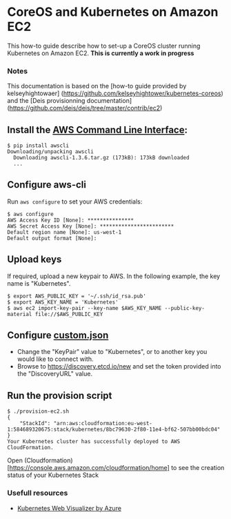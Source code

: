 CoreOS and Kubernetes on Amazon EC2
=====================

This how-to guide describe how to set-up a CoreOS cluster running Kubernetes on Amazon EC2.
**This is currently a work in progress**

### Notes
This documentation is based on the [how-to guide provided by kelseyhightowaer] (https://github.com/kelseyhightower/kubernetes-coreos) and the [Deis provisionning documentation] (https://github.com/deis/deis/tree/master/contrib/ec2)

## Install the [AWS Command Line Interface](https://github.com/aws/aws-cli):
```console
$ pip install awscli
Downloading/unpacking awscli
  Downloading awscli-1.3.6.tar.gz (173kB): 173kB downloaded
  ...
```

## Configure aws-cli
Run `aws configure` to set your AWS credentials:
```console
$ aws configure
AWS Access Key ID [None]: ***************
AWS Secret Access Key [None]: ************************
Default region name [None]: us-west-1
Default output format [None]:
```

## Upload keys
If required, upload a new keypair to AWS. In the following example, the key name is "Kubernetes".
```console
$ export AWS_PUBLIC_KEY = '~/.ssh/id_rsa.pub'
$ export AWS_KEY_NAME = 'Kubernetes'
$ aws ec2 import-key-pair --key-name $AWS_KEY_NAME --public-key-material file://$AWS_PUBLIC_KEY
```

## Configure [custom.json](custom.json)
- Change the "KeyPair" value to "Kubernetes", or to another key you would like to connect with.
- Browse to https://discovery.etcd.io/new and set the token provided into the "DiscoveryURL" value.

## Run the provision script
```console
$ ./provision-ec2.sh
{
    "StackId": "arn:aws:cloudformation:eu-west-1:584689320675:stack/kubernetes/8bc79630-2f80-11e4-bf62-507bb00bdc04"
}
Your Kubernetes cluster has successfully deployed to AWS CloudFormation.
```

Open (Cloudformation)[https://console.aws.amazon.com/cloudformation/home] to see the creation status of your Kubernetes Stack


### Usefull resources
- [Kubernetes Web Visualizer by Azure](https://github.com/Azure/azure-kubernetes-visualizer)